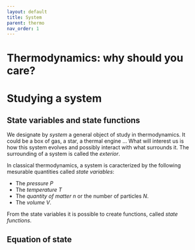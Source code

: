 ```yaml
---
layout: default
title: System
parent: thermo
nav_order: 1
---
```


# Thermodynamics: why should you care?

# Studying a system

## State variables and state functions

We designate by *system* a general object of study in thermodynamics. It could be a box of gas, a star, a thermal engine ...
What will interest us is how this system evolves and possibly interact with what surrounds it. The surrounding of a system is called the *exterior*.

In classical thermodynamics, a system is caracterized by the following mesurable quantities called *state variables*: 
- The *pressure* $P$
- The *temperature* $T$
- The *quantity of matter* $n$ or the number of particles $N$.
- The *volume* $V$.

From the state variables it is possible to create functions, called *state functions*.

## Equation of state

